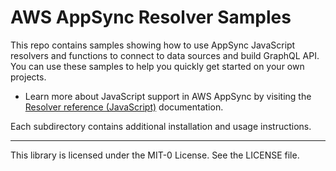 # AWS AppSync Resolver Samples

This repo contains samples showing how to use AppSync JavaScript resolvers and functions to connect to data sources and build GraphQL API. You can use these samples to help you quickly get started on your own projects.

- Learn more about JavaScript support in AWS AppSync by visiting the [Resolver reference (JavaScript)](https://docs.aws.amazon.com/appsync/latest/devguide/resolver-reference-js-version.html) documentation.

Each subdirectory contains additional installation and usage instructions.

----
This library is licensed under the MIT-0 License. See the LICENSE file.
